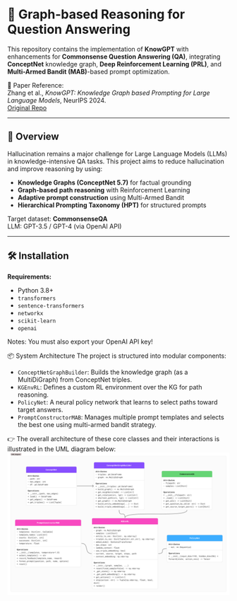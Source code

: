 # 🧠 Graph-based Reasoning for Question Answering

This repository contains the implementation of **KnowGPT** with enhancements for **Commonsense Question Answering (QA)**, integrating **ConceptNet** knowledge graph, **Deep Reinforcement Learning (PRL)**, and **Multi-Armed Bandit (MAB)**-based prompt optimization.

📌 Paper Reference:  
Zhang et al., *KnowGPT: Knowledge Graph based Prompting for Large Language Models*, NeurIPS 2024.  
[Original Repo](https://github.com/GraphPrompting/KnowGPT](https://openreview.net/forum?id=PacBluO5m7&referrer=%5Bthe%20profile%20of%20Daochen%20Zha%5D(%2Fprofile%3Fid%3D~Daochen_Zha1)))

---

## 🚀 Overview

Hallucination remains a major challenge for Large Language Models (LLMs) in knowledge-intensive QA tasks. This project aims to reduce hallucination and improve reasoning by using:

- **Knowledge Graphs (ConceptNet 5.7)** for factual grounding  
- **Graph-based path reasoning** with Reinforcement Learning  
- **Adaptive prompt construction** using Multi-Armed Bandit  
- **Hierarchical Prompting Taxonomy (HPT)** for structured prompts  

Target dataset: **CommonsenseQA**  
LLM: GPT-3.5 / GPT-4 (via OpenAI API)

---

## 🛠️ Installation

**Requirements:**

- Python 3.8+
- `transformers`
- `sentence-transformers`
- `networkx`
- `scikit-learn`
- `openai`

Notes: You must also export your OpenAI API key!

📦 System Architecture
The project is structured into modular components:

- `ConceptNetGraphBuilder`: Builds the knowledge graph (as a MultiDiGraph) from ConceptNet triples.
- `KGEnvRL`: Defines a custom RL environment over the KG for path reasoning.
- `PolicyNet`: A neural policy network that learns to select paths toward target answers.
- `PromptConstructorMAB`: Manages multiple prompt templates and selects the best one using multi-armed bandit strategy.

👉 The overall architecture of these core classes and their interactions is illustrated in the UML diagram below:
![Class Architecture](class_architecture_uml.png)

